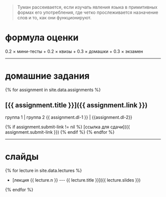 > Туман рассеивается, если изучать явления языка в примитивных формах его употребления, где четко прослеживается назначение слов и то, как они функционируют.

# формула оценки
0.2 × мини-тесты + 0.2 × квизы + 0.3 × домашки + 0.3 × экзамен

---

# домашние задания

{% for assignment in site.data.assignments %}
## [{{ assignment.title }}]({{ assignment.link }})

группа 1 | группа 2
{{ assignment.dl-1 }} | {{assignment.dl-2}}

{% if assignment.submit-link != nil %}
[ссылка для сдачи]({{ assignment.submit-link }}) 
{% endif %}
{% endfor %}

---

# слайды

{% for lecture in site.data.lectures %}
<!--## лекция {{ lecture.n }} --- {{ lecture.title }}-->
<!--[слайды]({{ lecture.slides }})-->
* [лекция {{ lecture.n }} --- {{ lecture.title }}]({{ lecture.slides }}) 

{% endfor %}

